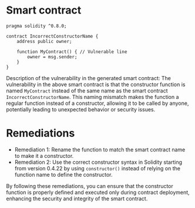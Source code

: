 # Smart contract

```solidity
pragma solidity ^0.8.0;

contract IncorrectConstructorName {
    address public owner;

    function MyContract() { // Vulnerable line
        owner = msg.sender;
    }
}
```

Description of the vulnerability in the generated smart contract:
The vulnerability in the above smart contract is that the constructor function is named `MyContract` instead of the same name as the smart contract `IncorrectConstructorName`. This naming mismatch makes the function a regular function instead of a constructor, allowing it to be called by anyone, potentially leading to unexpected behavior or security issues.

# Remediations

- Remediation 1: Rename the function to match the smart contract name to make it a constructor.
- Remediation 2: Use the correct constructor syntax in Solidity starting from version 0.4.22 by using `constructor()` instead of relying on the function name to define the constructor. 

By following these remediations, you can ensure that the constructor function is properly defined and executed only during contract deployment, enhancing the security and integrity of the smart contract.